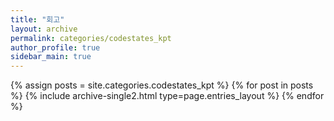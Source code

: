 ```yaml
---
title: "회고"
layout: archive
permalink: categories/codestates_kpt
author_profile: true
sidebar_main: true
---
```



{% assign posts = site.categories.codestates_kpt %}
{% for post in posts %} {% include archive-single2.html type=page.entries_layout %} {% endfor %}